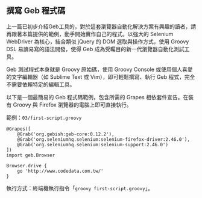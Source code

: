 ## 撰寫 Geb 程式碼 ##

上一篇已初步介紹Geb工具的，對於這套瀏覽器自動化解決方案有興趣的讀者，請再跟著本篇提供的範例，動手開始實作自己的程式。以強大的 Selenium WebDriver 為核心，結合類似 jQuery 的 DOM 選取與操作方式，使用 Groovy DSL 易讀易寫的語法開發，使得 Geb 成為受矚目的新一代瀏覽器自動化測試工具。

Geb 測試程式本身就是 Groovy 原始碼，使用 Groovy Console 或使用個人喜愛的文字編輯器（如 Sublime Text 或 Vim），即可輕鬆撰寫、執行 Geb 程式，完全不需要依賴特定的編輯工具。

以下是一個最簡易的 Geb 程式碼範例，包含所需的 Grapes 相依套件宣告。在裝有 Groovy 與 Firefox 瀏覽器的電腦上即可直接執行。

範例：`03/first-script.groovy`

```
@Grapes([
    @Grab('org.gebish:geb-core:0.12.2'),
    @Grab('org.seleniumhq.selenium:selenium-firefox-driver:2.46.0'),
    @Grab('org.seleniumhq.selenium:selenium-support:2.46.0')
])
import geb.Browser

Browser.drive {
    go 'http://www.codedata.com.tw/'
}
```

執行方式：終端機執行指令「`groovy first-script.groovy`」。
